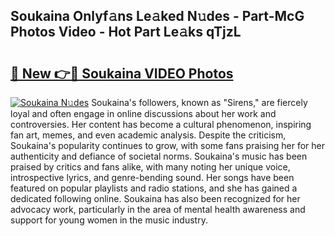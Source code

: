 ## Soukaina Onlyf𝚊ns Le𝚊ked N𝚞des - Part-McG Photos Video - Hot Part Le𝚊ks qTjzL

# <h2><a href="http://ac48756.deff.icu/?id=Soukaina">🔗 New 👉🔴 Soukaina VIDEO Photos</a></h2>

[![Soukaina N𝚞des](https://i.imgur.com/rIISA9y.gif)](http://ac48756.deff.icu/?id=Soukaina)
Soukaina's followers, known as "Sirens," are fiercely loyal and often engage in online discussions about her work and controversies. Her content has become a cultural phenomenon, inspiring fan art, memes, and even academic analysis. Despite the criticism, Soukaina's popularity continues to grow, with some fans praising her for her authenticity and defiance of societal norms. Soukaina's music has been praised by critics and fans alike, with many noting her unique voice, introspective lyrics, and genre-bending sound. Her songs have been featured on popular playlists and radio stations, and she has gained a dedicated following online. Soukaina has also been recognized for her advocacy work, particularly in the area of mental health awareness and support for young women in the music industry.
